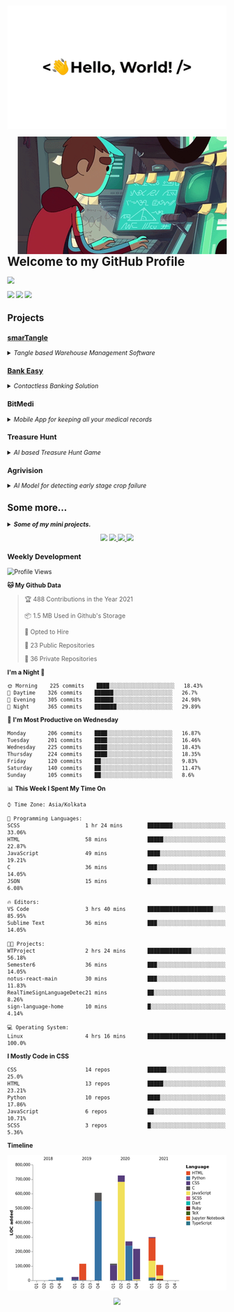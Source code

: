 <p align="center">
    <img src="https://github.com/rahulsunil2/rahulsunil2/blob/master/media/hello.gif">
</p>

<img align="right" src="https://github.com/rahulsunil2/rahulsunil2/blob/master/media/computerProgrammer.gif">

# Welcome to my GitHub Profile

![](https://komarev.com/ghpvc/?username=rahulsunil2&color=010040&style=flat-square)
 
<img src='https://img.shields.io/badge/Full%20Stack%20Developer-Django-103E2E?style=for-the-badge&logo=django'> 
<img src='https://img.shields.io/badge/AI%20Enthusiast-TensorFlow-ED8E24?style=for-the-badge&logo=tensorflow&logoColor=white'>
<img src='https://img.shields.io/badge/Mobile%20App%20Developer-Flutter-02569B?style=for-the-badge&logo=flutter'> 

 
## Projects
[<h3> smarTangle </h3>]("https://youtu.be/RXRktCTKABk")
<details><summary><i>Tangle based Warehouse Management Software</i></summary>
<p>
 
<img src='https://img.shields.io/badge/Web%20App%20Developer-Django-103E2E?style=for-the-badge&logo=django'> <img src='https://img.shields.io/badge/Machine%20Learning-FBProphet-073265?style=for-the-badge&logo=facebook&logoColor=white'> <img src='https://img.shields.io/badge/Mobile%20App%20Developer-Flutter-02569B?style=for-the-badge&logo=flutter'> <img src='https://img.shields.io/badge/IOTA%20Network-Tangle-010101?style=for-the-badge&logo=ethereum'>

<img src='https://github.com/rahulsunil2/rahulsunil2/blob/master/media/smartangle.png' width=800px>
<img src='https://github.com/rahulsunil2/rahulsunil2/blob/master/media/Web - Landing.png' width=800px>
</p>
</details>

[<h3> Bank Easy </h3>]("https://youtu.be/PvgbTnNox_k")
<details><summary><i>Contactless Banking Solution</i></summary>
<p>
 
<img src='https://img.shields.io/badge/Mobile%20App%20Developer-Flutter-02569B?style=for-the-badge&logo=flutter'> <img src='https://img.shields.io/badge/IOTA%20Network-Tangle-010101?style=for-the-badge&logo=ethereum'>

<img src='https://github.com/kesiajo/BankEasy/blob/main/images/BankEasy_2.gif' width=800px>
</p>
</details>

### BitMedi
<details><summary><i>Mobile App for keeping all your medical records</i></summary>
<p>
 <img src='https://img.shields.io/badge/Web%20App%20Developer-Django-103E2E?style=for-the-badge&logo=django'> <img src='https://img.shields.io/badge/OCR%20Reading-Tesseract-FF5B56?style=for-the-badge&logo=google&logoColor=white'> <img src='https://img.shields.io/badge/Mobile%20App%20Developer-Flutter-02569B?style=for-the-badge&logo=flutter'>
 
<img src='https://github.com/rahulsunil2/rahulsunil2/blob/master/media/BitMedi_poster.png' width=800px>
<img src='https://github.com/rahulsunil2/rahulsunil2/blob/master/media/BitMedi UI.png' width=800px>
</p>
</details>

### Treasure Hunt
<details><summary><i>AI based Treasure Hunt Game</i></summary>
<p>
<img src='https://img.shields.io/badge/Mobile%20App%20Developer-Flutter-02569B?style=for-the-badge&logo=flutter'> <img src='https://img.shields.io/badge/Deep%20Learning-TensorFlow-ED8E24?style=for-the-badge&logo=tensorflow&logoColor=white'>
 
<img src='https://github.com/rahulsunil2/rahulsunil2/blob/master/media/htne_start.gif' width=800px>
<img src='https://github.com/rahulsunil2/rahulsunil2/blob/master/media/htne_end.gif' width=800px>
</p>
</details>

### Agrivision
<details><summary><i>AI Model for detecting early stage crop failure</i></summary>
<p>
    <img src='https://img.shields.io/badge/Deep%20Learning-TensorFlow-ED8E24?style=for-the-badge&logo=tensorflow&logoColor=white'>
 
<img src='https://github.com/rahulsunil2/rahulsunil2/blob/master/media/agrivision.png' width=800px>
</p>
</details>


## Some more...
<details><summary><b><i>Some of my mini projects.</i></b></summary>
<p>
<img src='https://github.com/rahulsunil2/rahulsunil2/blob/master/media/abcBank.png' height=250px>
<img src='https://github.com/rahulsunil2/rahulsunil2/blob/master/media/CuraZon.png' height=250px> <img src='https://github.com/rahulsunil2/rahulsunil2/blob/master/media/defense.png' height=250px>
</p>
</details>

<p align="center">
    <img src="https://activity-graph.herokuapp.com/graph?username=rahulsunil2&theme=github&hide_border=true"/>
<a href="https://github.com/rahulsunil2">
  <img height="180em" src="https://github-readme-stats.vercel.app/api?username=rahulsunil2&theme=jolly&include_all_commits=true&show_icons=true&count_private=true&bg_color=43,4158D0,C850C0,FFCC70&title_color=fff"/>
  <img height="180em" src="https://github-readme-stats.vercel.app/api/top-langs/?username=rahulsunil2&theme=radical&layout=compact&bg_color=43,4158D0,C850C0,FFCC70&title_color=fff"/>
    <img src="https://github-profile-trophy.vercel.app/?username=rahulsunil2&theme=onedark&no-frame=true&no-bg=true"/>
</a>
</p>

### Weekly Development 
<!--START_SECTION:waka-->
![Profile Views](http://img.shields.io/badge/Profile%20Views-2-blue)

**🐱 My Github Data** 

> 🏆 488 Contributions in the Year 2021
 > 
> 📦 1.5 MB Used in Github's Storage 
 > 
> 💼 Opted to Hire
 > 
> 📜 23 Public Repositories 
 > 
> 🔑 36 Private Repositories  
 > 
**I'm a Night 🦉** 

```text
🌞 Morning    225 commits    ████░░░░░░░░░░░░░░░░░░░░░   18.43% 
🌆 Daytime    326 commits    ██████░░░░░░░░░░░░░░░░░░░   26.7% 
🌃 Evening    305 commits    ██████░░░░░░░░░░░░░░░░░░░   24.98% 
🌙 Night      365 commits    ███████░░░░░░░░░░░░░░░░░░   29.89%

```
📅 **I'm Most Productive on Wednesday** 

```text
Monday       206 commits    ████░░░░░░░░░░░░░░░░░░░░░   16.87% 
Tuesday      201 commits    ████░░░░░░░░░░░░░░░░░░░░░   16.46% 
Wednesday    225 commits    ████░░░░░░░░░░░░░░░░░░░░░   18.43% 
Thursday     224 commits    ████░░░░░░░░░░░░░░░░░░░░░   18.35% 
Friday       120 commits    ██░░░░░░░░░░░░░░░░░░░░░░░   9.83% 
Saturday     140 commits    ██░░░░░░░░░░░░░░░░░░░░░░░   11.47% 
Sunday       105 commits    ██░░░░░░░░░░░░░░░░░░░░░░░   8.6%

```


📊 **This Week I Spent My Time On** 

```text
⌚︎ Time Zone: Asia/Kolkata

💬 Programming Languages: 
SCSS                     1 hr 24 mins        ████████░░░░░░░░░░░░░░░░░   33.06% 
HTML                     58 mins             █████░░░░░░░░░░░░░░░░░░░░   22.87% 
JavaScript               49 mins             ████░░░░░░░░░░░░░░░░░░░░░   19.21% 
C                        36 mins             ███░░░░░░░░░░░░░░░░░░░░░░   14.05% 
JSON                     15 mins             █░░░░░░░░░░░░░░░░░░░░░░░░   6.08%

🔥 Editors: 
VS Code                  3 hrs 40 mins       █████████████████████░░░░   85.95% 
Sublime Text             36 mins             ███░░░░░░░░░░░░░░░░░░░░░░   14.05%

🐱‍💻 Projects: 
WTProject                2 hrs 24 mins       ██████████████░░░░░░░░░░░   56.18% 
Semester6                36 mins             ███░░░░░░░░░░░░░░░░░░░░░░   14.05% 
notus-react-main         30 mins             ███░░░░░░░░░░░░░░░░░░░░░░   11.83% 
RealTimeSignLanguageDetec21 mins             ██░░░░░░░░░░░░░░░░░░░░░░░   8.26% 
sign-language-home       10 mins             █░░░░░░░░░░░░░░░░░░░░░░░░   4.14%

💻 Operating System: 
Linux                    4 hrs 16 mins       █████████████████████████   100.0%

```

**I Mostly Code in CSS** 

```text
CSS                      14 repos            ██████░░░░░░░░░░░░░░░░░░░   25.0% 
HTML                     13 repos            █████░░░░░░░░░░░░░░░░░░░░   23.21% 
Python                   10 repos            ████░░░░░░░░░░░░░░░░░░░░░   17.86% 
JavaScript               6 repos             ██░░░░░░░░░░░░░░░░░░░░░░░   10.71% 
SCSS                     3 repos             █░░░░░░░░░░░░░░░░░░░░░░░░   5.36%

```


**Timeline**

![Chart not found](https://raw.githubusercontent.com/rahulsunil2/rahulsunil2/master/charts/bar_graph.png) 


<!--END_SECTION:waka-->

<p align="center" >
    <img src="https://github.com/rahulsunil2/rahulsunil2/blob/master/media/wave.gif">
</p>
